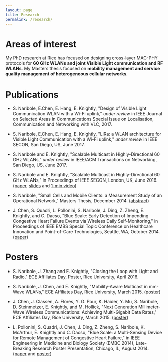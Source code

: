 ```yaml
---
layout: page
title: Research
permalink: /research/
---
```


**Areas of interest**
=======

My PhD research at Rice has focused on designing cross-layer MAC-PHY protocols for **60 GHz WLANs and joint Visible Light communication and RF WLANs**. My Masters thesis focused on **mobility management and service quality management of heterogeneous cellular networks**. 

​​**Publications**
=======

- S. Naribole, E.Chen, E. Hang, E. Knightly, "Design of Visible Light Communication WLAN with a Wi-Fi uplink," _under review_ in IEEE Journal on Selected Areas in Communications Special Issue on Localisation, Communication and Networking with VLC, 2017.

- S. Naribole, E.Chen, E. Hang, E. Knightly, "LiRa: a WLAN architecture for Visible Light Communication with a Wi-Fi uplink," _under review_ in IEEE SECON, San Diego, US, June 2017.

- S. Naribole and E. Knightly, "Scalable Multicast in Highly-Directional 60 GHz WLANs," _under review_ in IEEE/ACM Transactions on Networking, San Diego, US, June 2017.

- S. Naribole and E. Knightly, "Scalable Multicast in Highly-Directional 60 GHz WLANs," in Proceedings of IEEE SECON, London, UK, June 2016. ([paper](http://nsharan.blogs.rice.edu/files/2016/03/SDM-r37psb.pdf), [slides](http://networks.rice.edu/files/2016/07/SECON_SDM_sharan-2257bi8.pdf) and [1-min video](https://www.youtube.com/watch?v=-bieBfboWNA))

- S. Naribole, "Small Cells and Mobile Clients: a Measurement Study of an Operational Network," Masters Thesis, December 2014. ([abstract](http://networks.rice.edu/files/2014/08/sharan_MS_abstract.pdf))

- J. Chen, S. Quadri, L. Pollonini, S. Naribole, J. Ding, Z. Zheng, E. Knightly, and C. Dacso, "Blue Scale: Early Detection of Impending Congestive Heart Failure Events via Wireless Daily Self-Monitoring," in Proceedings of IEEE EMBS Special Topic Conference on Healthcare Innovation and Point-of-Care Technologies, Seattle, WA, October 2014. ([paper](http://networks.rice.edu/files/2014/10/CP-10-3-14.pdf))​


​**Posters**
=======

- S. Naribole, J. Zhang and E. Knightly, "Closing the Loop with Light and Radio," ECE Affiliates Day, Poster, Rice University, April 2016.

- S. Naribole, J. Chen, and E. Knightly, "Mobility-Aware Multicast in mm-Wave WLANs," ECE Affiliates Day, Rice University, March 2015. ([poster](http://nsharan.blogs.rice.edu/files/2015/04/mmWave_Multicast_2015_poster.pdf))

- J. Chen, J. Classen, A. Flores, Y. G. Pour, K. Haider, Y. Mu, S. Naribole, D. Steinmetzer, E. Knightly, and M. Hollick, "Next Generation Millimeter-Wave Wireless Communications: Achieving Multi-Gigabit Data Rates," ECE Affiliates Day, Rice University, March 2015. ([poster](http://nsharan.blogs.rice.edu/files/2015/04/60GHzRice_Group_Poster.pdf))

- L. Pollonini, S. Quadri, J. Chen, J. Ding, Z. Zheng, S. Naribole, K. McArthur, E. Knightly and C. Dacso, "Blue Scale: a Multi-Sensing Device for Remote Management of Congestive Heart Failure," in IEEE Engineering in Medicine and Biology Society (EMBC 2014), Late-Breaking Research Poster Presentation, Chicago, IL, August 2014. ([paper](http://networks.rice.edu/files/2014/08/BlueScale.pdf) and  [poster](http://nsharan.blogs.rice.edu/files/2014/10/EMBC-2014-Pollonini-36x56-final.pptx))
